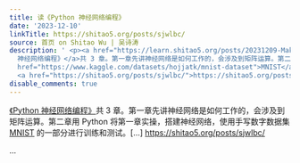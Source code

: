 ```yaml
---
title: 读《Python 神经网络编程》
date: '2023-12-10'
linkTitle: https://shitao5.org/posts/sjwlbc/
source: 首页 on Shitao Wu | 吴诗涛
description: ' <p><a href="https://learn.shitao5.org/posts/20231209-MakeYourOwnNeuralNetwork/">《Python
  神经网络编程》</a>共 3 章。第一章先讲神经网络是如何工作的，会涉及到矩阵运算。第二章用 Python 将第一章实操，搭建神经网络，使用手写数字数据集 <a
  href="https://www.kaggle.com/datasets/hojjatk/mnist-dataset">MNIST</a> 的一部分进行训练和测试。[&hellip;]
  <a href="https://shitao5.org/posts/sjwlbc/">https://shitao5.org/posts/sjwlbc/</a></p>  ...'
disable_comments: true
---
```

 <p><a href="https://learn.shitao5.org/posts/20231209-MakeYourOwnNeuralNetwork/">《Python 神经网络编程》</a>共 3 章。第一章先讲神经网络是如何工作的，会涉及到矩阵运算。第二章用 Python 将第一章实操，搭建神经网络，使用手写数字数据集 <a href="https://www.kaggle.com/datasets/hojjatk/mnist-dataset">MNIST</a> 的一部分进行训练和测试。[&hellip;] <a href="https://shitao5.org/posts/sjwlbc/">https://shitao5.org/posts/sjwlbc/</a></p>  ...